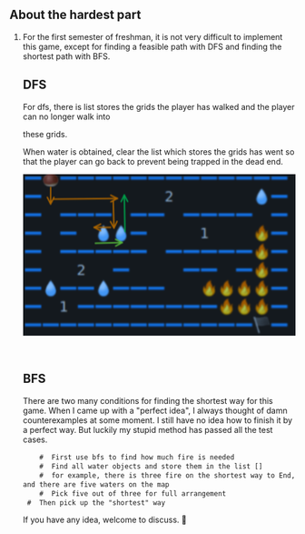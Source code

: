 ## About the hardest part

1. For the first semester of freshman, it is not very difficult to implement this game, except for finding a feasible path with DFS and finding the shortest path with BFS.

   ## DFS

   For dfs, there is list stores the grids the player has walked and the player can no longer walk into

   these grids.

   When water is obtained, clear the list which stores the grids has went so that the player can go back to prevent being trapped in the dead end.

   ![image-20201119223204840](README/image-20201119223204840.png)

   ​	 						 		

   ## BFS

   There are two many conditions for finding the shortest way for this game. When I came up with a "perfect idea", I always thought of damn counterexamples at some moment. I still have no idea how to finish it by a perfect way. But luckily my stupid method has passed all the test cases. 
   
   ```
       #  First use bfs to find how much fire is needed
       #  Find all water objects and store them in the list []
       #  for example, there is three fire on the shortest way to End, and there are five waters on the map
       #  Pick five out of three for full arrangement
    #  Then pick up the "shortest" way
   ```
   
   If you have any idea, welcome to discuss.  👏